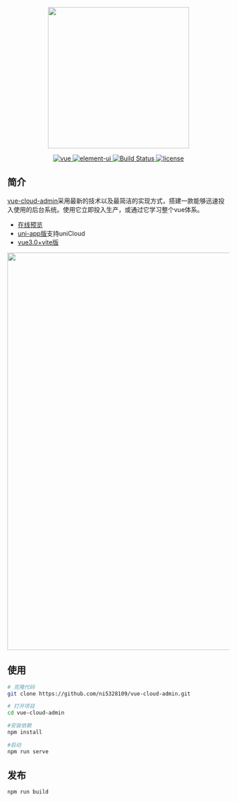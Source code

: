 <p align="center">
  <img width="320" src="https://vkceyugu.cdn.bspapp.com/VKCEYUGU-5afd7a04-9817-4b73-8f96-96fba1ee24c9/a60595ef-fc11-419d-a6bb-0dc4f037b966.png">

<p align="center">
  <a href="https://github.com/vuejs/vue">
    <img src="https://img.shields.io/badge/vue-2.6.14-brightgreen.svg" alt="vue">
  </a>
  <a href="https://github.com/ElemeFE/element">
    <img src="https://img.shields.io/badge/element--ui-2.18.8-brightgreen.svg" alt="element-ui">
  </a>
  <a href="https://travis-ci.org/PanJiaChen/vue-element-admin" rel="nofollow">
    <img src="https://travis-ci.org/PanJiaChen/vue-element-admin.svg?branch=master" alt="Build Status">
  </a>
  <a href="https://github.com/ni5328109/vue-cloud-admin/blob/master/LICENSE">
    <img src="https://img.shields.io/github/license/mashape/apistatus.svg" alt="license">
  </a>
</p>

## 简介
[vue-cloud-admin](https://static-14903f47-ecdc-4230-b720-dd24d6d48f85.bspapp.com)采用最新的技术以及最简洁的实现方式，搭建一款能够迅速投入使用的后台系统。使用它立即投入生产，或通过它学习整个vue体系。
- [在线预览](https://static-14903f47-ecdc-4230-b720-dd24d6d48f85.bspapp.com)
- [uni-app版](https://github.com/ni5328109/vue-cloud-admin/tree/uniapp)支持uniCloud
- [vue3.0+vite版](https://github.com/ni5328109/vue-cloud-admin/tree/vite)
<p align="center">
  <img width="900" src="https://vkceyugu.cdn.bspapp.com/VKCEYUGU-14903f47-ecdc-4230-b720-dd24d6d48f85/2b6695b0-4bac-4702-9691-a0de3b604f8a.jpeg">
</p>

## 使用

```bash
# 克隆代码
git clone https://github.com/ni5328109/vue-cloud-admin.git

# 打开项目
cd vue-cloud-admin

#安装依赖
npm install

#启动
npm run serve
```
## 发布
```bash
npm run build
```
